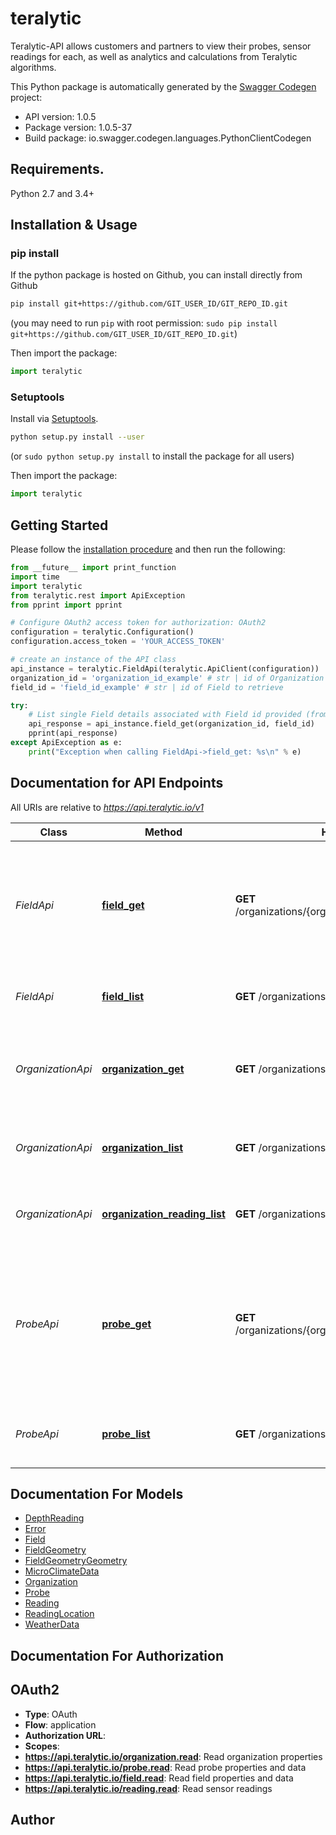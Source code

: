 # teralytic
Teralytic-API allows customers and partners to view their probes, sensor readings for each, as well as analytics and calculations from Teralytic algorithms.

This Python package is automatically generated by the [Swagger Codegen](https://github.com/swagger-api/swagger-codegen) project:

- API version: 1.0.5
- Package version: 1.0.5-37
- Build package: io.swagger.codegen.languages.PythonClientCodegen

## Requirements.

Python 2.7 and 3.4+

## Installation & Usage
### pip install

If the python package is hosted on Github, you can install directly from Github

```sh
pip install git+https://github.com/GIT_USER_ID/GIT_REPO_ID.git
```
(you may need to run `pip` with root permission: `sudo pip install git+https://github.com/GIT_USER_ID/GIT_REPO_ID.git`)

Then import the package:
```python
import teralytic 
```

### Setuptools

Install via [Setuptools](http://pypi.python.org/pypi/setuptools).

```sh
python setup.py install --user
```
(or `sudo python setup.py install` to install the package for all users)

Then import the package:
```python
import teralytic
```

## Getting Started

Please follow the [installation procedure](#installation--usage) and then run the following:

```python
from __future__ import print_function
import time
import teralytic
from teralytic.rest import ApiException
from pprint import pprint

# Configure OAuth2 access token for authorization: OAuth2
configuration = teralytic.Configuration()
configuration.access_token = 'YOUR_ACCESS_TOKEN'

# create an instance of the API class
api_instance = teralytic.FieldApi(teralytic.ApiClient(configuration))
organization_id = 'organization_id_example' # str | id of Organization to retrieve
field_id = 'field_id_example' # str | id of Field to retrieve

try:
    # List single Field details associated with Field id provided (from set of Fields associated with the account key)
    api_response = api_instance.field_get(organization_id, field_id)
    pprint(api_response)
except ApiException as e:
    print("Exception when calling FieldApi->field_get: %s\n" % e)

```

## Documentation for API Endpoints

All URIs are relative to *https://api.teralytic.io/v1*

Class | Method | HTTP request | Description
------------ | ------------- | ------------- | -------------
*FieldApi* | [**field_get**](docs/FieldApi.md#field_get) | **GET** /organizations/{organization_id}/fields/{field_id} | List single Field details associated with Field id provided (from set of Fields associated with the account key)
*FieldApi* | [**field_list**](docs/FieldApi.md#field_list) | **GET** /organizations/{organization_id}/fields | List all Fields associated with account key
*OrganizationApi* | [**organization_get**](docs/OrganizationApi.md#organization_get) | **GET** /organizations/{organization_id} | List single Organization details associated with Organization id provided
*OrganizationApi* | [**organization_list**](docs/OrganizationApi.md#organization_list) | **GET** /organizations | List all Organizations associated with account key
*OrganizationApi* | [**organization_reading_list**](docs/OrganizationApi.md#organization_reading_list) | **GET** /organizations/{organization_id}/readings | List all Readings associated with account key
*ProbeApi* | [**probe_get**](docs/ProbeApi.md#probe_get) | **GET** /organizations/{organization_id}/probes/{probe_id} | List single Probe details, including Reading data, associated with Probe id provided (from set of Fields associated with the account key)
*ProbeApi* | [**probe_list**](docs/ProbeApi.md#probe_list) | **GET** /organizations/{organization_id}/probes | List all Probes associated with account key


## Documentation For Models

 - [DepthReading](docs/DepthReading.md)
 - [Error](docs/Error.md)
 - [Field](docs/Field.md)
 - [FieldGeometry](docs/FieldGeometry.md)
 - [FieldGeometryGeometry](docs/FieldGeometryGeometry.md)
 - [MicroClimateData](docs/MicroClimateData.md)
 - [Organization](docs/Organization.md)
 - [Probe](docs/Probe.md)
 - [Reading](docs/Reading.md)
 - [ReadingLocation](docs/ReadingLocation.md)
 - [WeatherData](docs/WeatherData.md)


## Documentation For Authorization


## OAuth2

- **Type**: OAuth
- **Flow**: application
- **Authorization URL**: 
- **Scopes**: 
 - **https://api.teralytic.io/organization.read**: Read organization properties
 - **https://api.teralytic.io/probe.read**: Read probe properties and data
 - **https://api.teralytic.io/field.read**: Read field properties and data
 - **https://api.teralytic.io/reading.read**: Read sensor readings


## Author



